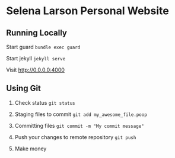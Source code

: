# Selena Larson Personal Website

## Running Locally

Start guard `bundle exec guard`

Start jekyll `jekyll serve`

Visit http://0.0.0.0:4000

## Using Git

1. Check status `git status`

2. Staging files to commit `git add my_awesome_file.poop`

3. Committing files `git commit -m "My commit message"`

4. Push your changes to remote repository `git push`

5. Make money